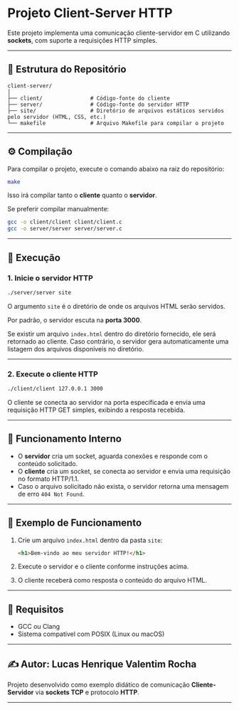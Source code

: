 # Projeto Client-Server HTTP

Este projeto implementa uma comunicação cliente-servidor em C utilizando **sockets**, com suporte a requisições HTTP simples.

---

## 📁 Estrutura do Repositório

```
client-server/
│
├── client/               # Código-fonte do cliente
├── server/               # Código-fonte do servidor HTTP
├── site/                 # Diretório de arquivos estáticos servidos pelo servidor (HTML, CSS, etc.)
└── makefile              # Arquivo Makefile para compilar o projeto
```

---

## ⚙️ Compilação

Para compilar o projeto, execute o comando abaixo na raiz do repositório:

```bash
make
```

Isso irá compilar tanto o **cliente** quanto o **servidor**.

Se preferir compilar manualmente:

```bash
gcc -o client/client client/client.c
gcc -o server/server server/server.c
```

---

## 🚀 Execução

### 1. Inicie o servidor HTTP

```bash
./server/server site
```

O argumento `site` é o diretório de onde os arquivos HTML serão servidos.

Por padrão, o servidor escuta na **porta 3000**.

Se existir um arquivo `index.html` dentro do diretório fornecido, ele será retornado ao cliente.
Caso contrário, o servidor gera automaticamente uma listagem dos arquivos disponíveis no diretório.

---

### 2. Execute o cliente HTTP

```bash
./client/client 127.0.0.1 3000
```

O cliente se conecta ao servidor na porta especificada e envia uma requisição HTTP GET simples, exibindo a resposta recebida.

---

## 🧠 Funcionamento Interno

- O **servidor** cria um socket, aguarda conexões e responde com o conteúdo solicitado.
- O **cliente** cria um socket, se conecta ao servidor e envia uma requisição no formato HTTP/1.1.
- Caso o arquivo solicitado não exista, o servidor retorna uma mensagem de erro `404 Not Found`.

---

## 📄 Exemplo de Funcionamento

1. Crie um arquivo `index.html` dentro da pasta `site`:

   ```html
   <h1>Bem-vindo ao meu servidor HTTP!</h1>
   ```
2. Execute o servidor e o cliente conforme instruções acima.
3. O cliente receberá como resposta o conteúdo do arquivo HTML.

---

## 🧰 Requisitos

- GCC ou Clang
- Sistema compatível com POSIX (Linux ou macOS)

---

## ✍️ Autor: Lucas Henrique Valentim Rocha

Projeto desenvolvido como exemplo didático de comunicação **Cliente-Servidor** via **sockets TCP** e protocolo **HTTP**.

---
